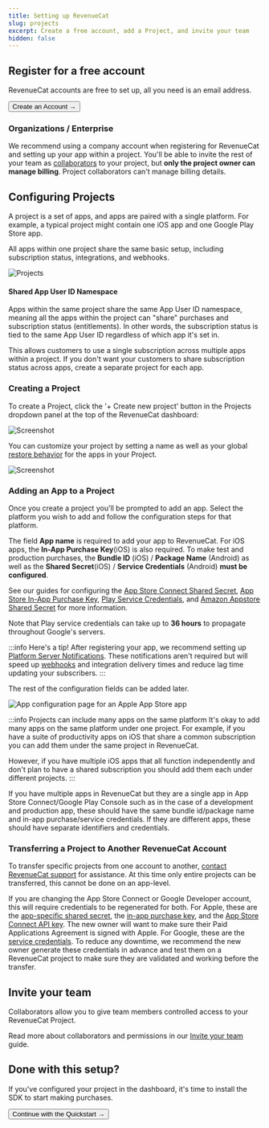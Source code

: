 ```yaml
---
title: Setting up RevenueCat
slug: projects
excerpt: Create a free account, add a Project, and invite your team
hidden: false
---
```


## Register for a free account

RevenueCat accounts are free to set up, all you need is an email address.

<Button href="https://app.revenuecat.com/signup"
target="\_blank">Create an Account →</Button>

### Organizations / Enterprise

We recommend using a company account when registering for RevenueCat and setting up your app within a project. You'll be able to invite the rest of your team as [collaborators](/welcome/projects/collaborators) to your project, but **only the project owner can manage billing**. Project collaborators can't manage billing details.

## Configuring Projects

A project is a set of apps, and apps are paired with a single platform. For example, a typical project might contain one iOS app and one Google Play Store app.

All apps within one project share the same basic setup, including subscription status, integrations, and webhooks.

![Projects](/images/215395e-Screenshot_2023-04-07_at_2.30.53_PM_4d5fdac193f3764e28c217a12a0ac9e5.png)

#### Shared App User ID Namespace

Apps within the same project share the same App User ID namespace, meaning all the apps within the project can "share" purchases and subscription status (entitlements). In other words, the subscription status is tied to the same App User ID regardless of which app it's set in.

This allows customers to use a single subscription across multiple apps within a project. If you don't want your customers to share subscription status across apps, create a separate project for each app.

### Creating a Project

To create a Project, click the '+ Create new project' button in the Projects dropdown panel at the top of the RevenueCat dashboard:

![Screenshot](/images/e8b40b7-Screenshot_2023-03-27_at_9.36.54_AM_8f73d87a407787e30c8f3cbf62da9f59.png)

You can customize your project by setting a name as well as your global [restore behavior](/getting-started/restoring-purchases) for the apps in your Project.

![Screenshot](/images/0556eed-app.revenuecat.com_projects_85ff18c7_api-keys_4_6fcbbe437a19a892d823893c748925ec.png)

### Adding an App to a Project

Once you create a project you'll be prompted to add an app. Select the platform you wish to add and follow the configuration steps for that platform.

The field **App name** is required to add your app to RevenueCat. For iOS apps, the **In-App Purchase Key**(iOS) is also required. To make test and production purchases, the **Bundle ID** (iOS) / **Package Name** (Android) as well as the **Shared Secret**(iOS) / **Service Credentials** (Android) **must be configured**.

See our guides for configuring the [App Store Connect Shared Secret](/service-credentials/itunesconnect-app-specific-shared-secret), [App Store In-App Purchase Key](/service-credentials/itunesconnect-app-specific-shared-secret/in-app-purchase-key-configuration), [Play Service Credentials](/service-credentials/creating-play-service-credentials), and [Amazon Appstore Shared Secret](/service-credentials/amazon-appstore-credentials) for more information.

Note that Play service credentials can take up to **36 hours** to propagate throughout Google's servers.

:::info Here's a tip!
After registering your app, we recommend setting up [Platform Server Notifications](/platform-resources/server-notifications). These notifications aren't required but will speed up [webhooks](/integrations/webhooks) and integration delivery times and reduce lag time updating your subscribers.
:::

The rest of the configuration fields can be added later.

![App configuration page for an Apple App Store app](https://github.com/RevenueCat/revenuecat-docs/assets/5860245/7ddfb6e9-d730-4440-baba-d94bef820288)

:::info Projects can include many apps on the same platform
It's okay to add many apps on the same platform under one project. For example, if you have a suite of productivity apps on iOS that share a common subscription you can add them under the same project in RevenueCat.

However, if you have multiple iOS apps that all function independently and don't plan to have a shared subscription you should add them each under different projects.
:::

If you have multiple apps in RevenueCat but they are a single app in App Store Connect/Google Play Console such as in the case of a development and production app, these should have the same bundle id/package name and in-app purchase/service credentials. If they are different apps, these should have separate identifiers and credentials. 

### Transferring a Project to Another RevenueCat Account

To transfer specific projects from one account to another, [contact RevenueCat support](https://app.revenuecat.com/settings/support) for assistance. At this time only entire projects can be transferred, this cannot be done on an app-level.

If you are changing the App Store Connect or Google Developer account, this will require credentials to be regenerated for both. For Apple, these are the [app-specific shared secret](https://www.revenuecat.com/docs/service-credentials/itunesconnect-app-specific-shared-secret), the [in-app purchase key](https://www.revenuecat.com/docs/service-credentials/itunesconnect-app-specific-shared-secret/in-app-purchase-key-configuration), and the [App Store Connect API key](https://www.revenuecat.com/docs/service-credentials/itunesconnect-app-specific-shared-secret/app-store-connect-api-key-configuration). The new owner will want to make sure their Paid Applications Agreement is signed with Apple. For Google, these are the [service credentials](https://www.revenuecat.com/docs/service-credentials/creating-play-service-credentials). To reduce any downtime, we recommend the new owner generate these credentials in advance and test them on a RevenueCat project to make sure they are validated and working before the transfer.

## Invite your team

Collaborators allow you to give team members controlled access to your RevenueCat Project.

Read more about collaborators and permissions in our [Invite your team](/welcome/projects/collaborators) guide.

## Done with this setup?

If you've configured your project in the dashboard, it's time to install the SDK to start making purchases.

<Button href="/docs/getting-started/quickstart">Continue with the Quickstart →</Button>
